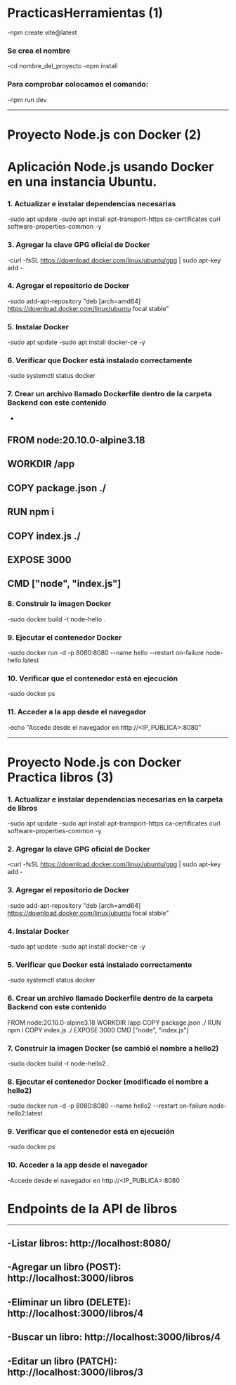# PracticasHerramientas (1)

-npm create vite@latest
### Se crea el nombre
-cd nombre_del_proyecto
-npm install
### Para comprobar colocamos el comando:
-npm run dev

---
# Proyecto Node.js con Docker (2)

# Aplicación Node.js usando Docker en una instancia Ubuntu.
### 1. Actualizar e instalar dependencias necesarias

-sudo apt update
-sudo apt install apt-transport-https ca-certificates curl software-properties-common -y

### 3. Agregar la clave GPG oficial de Docker
-curl -fsSL https://download.docker.com/linux/ubuntu/gpg | sudo apt-key add -

### 4. Agregar el repositorio de Docker
-sudo add-apt-repository "deb [arch=amd64] https://download.docker.com/linux/ubuntu focal stable"

### 5. Instalar Docker
-sudo apt update
-sudo apt install docker-ce -y

### 6. Verificar que Docker está instalado correctamente
-sudo systemctl status docker

### 7. Crear un archivo llamado Dockerfile dentro de la carpeta Backend con este contenido
-
FROM node:20.10.0-alpine3.18
-
WORKDIR /app
-
COPY package.json ./
-
RUN npm i
-
COPY index.js ./
-
EXPOSE 3000
-
CMD ["node", "index.js"]
-
### 8. Construir la imagen Docker
-sudo docker build -t node-hello .

### 9. Ejecutar el contenedor Docker
-sudo docker run -d -p 8080:8080 --name hello --restart on-failure node-hello:latest

### 10. Verificar que el contenedor está en ejecución
-sudo docker ps

### 11. Acceder a la app desde el navegador
-echo "Accede desde el navegador en http://<IP_PUBLICA>:8080"

---
# Proyecto Node.js con Docker Practica libros (3)

### 1. Actualizar e instalar dependencias necesarias en la carpeta de libros
-sudo apt update
-sudo apt install apt-transport-https ca-certificates curl software-properties-common -y

### 2. Agregar la clave GPG oficial de Docker
-curl -fsSL https://download.docker.com/linux/ubuntu/gpg | sudo apt-key add -

### 3. Agregar el repositorio de Docker
-sudo add-apt-repository "deb [arch=amd64] https://download.docker.com/linux/ubuntu focal stable"

### 4. Instalar Docker
-sudo apt update
-sudo apt install docker-ce -y

### 5. Verificar que Docker está instalado correctamente
-sudo systemctl status docker

### 6. Crear un archivo llamado Dockerfile dentro de la carpeta Backend con este contenido
FROM node:20.10.0-alpine3.18
WORKDIR /app
COPY package.json ./
RUN npm i
COPY index.js ./
EXPOSE 3000
CMD ["node", "index.js"]

### 7. Construir la imagen Docker (se cambió el nombre a hello2)
-sudo docker build -t node-hello2 .

### 8. Ejecutar el contenedor Docker (modificado el nombre a hello2)
-sudo docker run -d -p 8080:8080 --name hello2 --restart on-failure node-hello2:latest

### 9. Verificar que el contenedor está en ejecución
-sudo docker ps

### 10. Acceder a la app desde el navegador
-Accede desde el navegador en http://<IP_PUBLICA>:8080

# Endpoints de la API de libros
---
-Listar libros: http://localhost:8080/
---
-Agregar un libro (POST): http://localhost:3000/libros
---
-Eliminar un libro (DELETE): http://localhost:3000/libros/4
---
-Buscar un libro: http://localhost:3000/libros/4
---
-Editar un libro (PATCH): http://localhost:3000/libros/3
---
